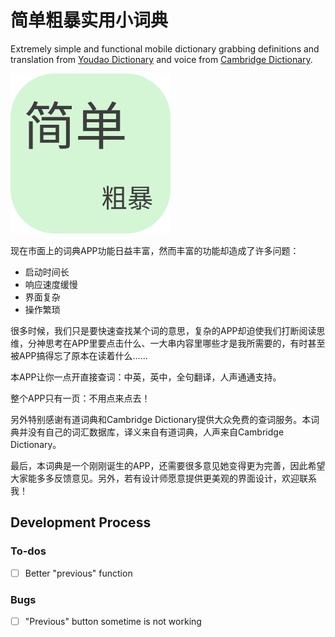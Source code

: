 

# 简单粗暴实用小词典

Extremely simple and functional mobile dictionary grabbing definitions and translation from [Youdao Dictionary](https://www.youdao.com/) and voice from [Cambridge Dictionary](https://dictionary.cambridge.org/).

![jc-dictionary](https://github.com/chengqing97/jc-dictionary/blob/main/logo.png?raw=true)

现在市面上的词典APP功能日益丰富，然而丰富的功能却造成了许多问题：

- 启动时间长
- 响应速度缓慢
- 界面复杂
- 操作繁琐

很多时候，我们只是要快速查找某个词的意思，复杂的APP却迫使我们打断阅读思维，分神思考在APP里要点击什么、一大串内容里哪些才是我所需要的，有时甚至被APP搞得忘了原本在读着什么......

本APP让你一点开直接查词：中英，英中，全句翻译，人声通通支持。

整个APP只有一页：不用点来点去！

另外特别感谢有道词典和Cambridge Dictionary提供大众免费的查词服务。本词典并没有自己的词汇数据库，译义来自有道词典，人声来自Cambridge Dictionary。

最后，本词典是一个刚刚诞生的APP，还需要很多意见她变得更为完善，因此希望大家能多多反馈意见。另外，若有设计师愿意提供更美观的界面设计，欢迎联系我！

## Development Process

### To-dos

- [ ] Better "previous" function

### Bugs
- [ ] "Previous" button sometime is not working
